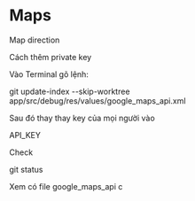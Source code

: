 # Maps

Map direction

Cách thêm private key

Vào Terminal gõ lệnh:

git update-index --skip-worktree app/src/debug/res/values/google_maps_api.xml

Sau đó thay thay key của mọi người vào

<string name="google_maps_key" templateMergeStrategy="preserve" translatable="false">API_KEY</string>

Check

git status

Xem có file google_maps_api c
 
